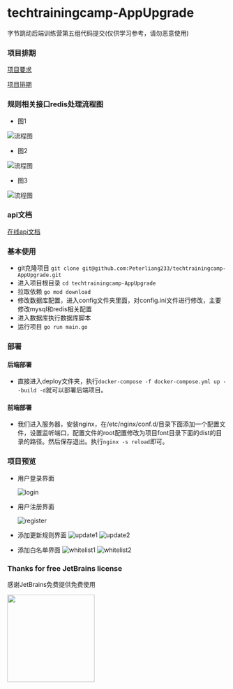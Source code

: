 # techtrainingcamp-AppUpgrade
字节跳动后端训练营第五组代码提交(仅供学习参考，请勿恶意使用)

### 项目排期
[项目要求](https://docs.qq.com/doc/DTGFPVWRrRVZMWlVX)

[项目排期](https://docs.qq.com/sheet/DTGRLV3Rja0Rrb0Fi?tab=BB08J2)

### 规则相关接口redis处理流程图
+ 图1

![流程图](./source/img_1.png)
+ 图2

![流程图](./source/img_2.png)
+ 图3

![流程图](./source/img_3.png)

### api文档

<a href="https://documenter.getpostman.com/view/16170518/UVC8DmBE">在线api文档</a>

### 基本使用
+ git克隆项目 `git clone git@github.com:Peterliang233/techtrainingcamp-AppUpgrade.git`
+ 进入项目根目录 `cd techtrainingcamp-AppUpgrade`
+ 拉取依赖 `go mod download`
+ 修改数据库配置，进入config文件夹里面，对config.ini文件进行修改，主要修改mysql和redis相关配置
+ 进入数据库执行数据库脚本
+ 运行项目 `go run main.go`

### 部署
#### 后端部署
+ 直接进入deploy文件夹，执行`docker-compose -f docker-compose.yml up --build -d`就可以部署后端项目。

#### 前端部署
+ 我们进入服务器，安装nginx，在/etc/nginx/conf.d/目录下面添加一个配置文件，设置监听端口，配置文件的root配置修改为项目font目录下面的dist的目录的路径。然后保存退出。执行`nginx -s reload`即可。


### 项目预览

+ 用户登录界面

    ![login](./source/img_4.png)

+ 用户注册界面

    ![register](./source/img_9.png)

+ 添加更新规则界面
    ![update1](./source/img_5.png) ![update2](./source/img_6.png)

+ 添加白名单界面
    ![whitelist1](./source/img_7.png) ![whitelist2](./source/img_8.png)


### Thanks for free JetBrains license

感谢JetBrains免费提供免费使用

<a href="https://www.jetbrains.com" target="_blank"><img src="https://gitee.com/wejectchan/ginblog/raw/master/upload/jet.png" height="200" /></a>